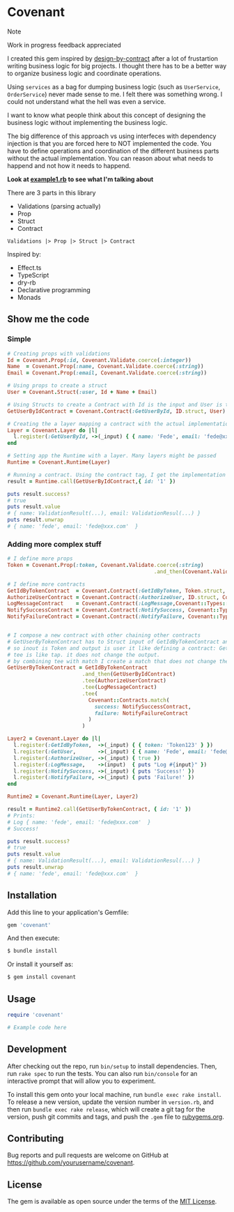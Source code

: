 # Covenant

> [!NOTE]
> Work in progress feedback appreciated


I created this gem inspired by [design-by-contract](https://en.wikipedia.org/wiki/Design_by_contract) after a lot of frustartion writing business logic for big projects. I thought there has to be a better way to organize business logic and coordinate operations. 

Using `services` as a bag for dumping business logic (such as `UserService`, `OrderService`) never made sense to me. I felt there was something wrong. I could not understand what the hell was even a service.

I want to know what people think about this concept of designing the business logic without implementing the business logic. 

The big difference of this approach vs using interfeces with dependency injection is that you are forced here to NOT implemented the code. You have to define operations and coordination of the different business parts without the actual implementation. You can reason about what needs to happend and not how it needs to happend. 

**Look at [example1.rb](/examples/example1.rb) to see what I'm talking about**

There are 3 parts in this library
* Validations (parsing actually)
* Prop
* Struct
* Contract

```
Validations |> Prop |> Struct |> Contract
```

Inspired by:

* Effect.ts
* TypeScript
* dry-rb
* Declarative programming
* Monads

## Show me the code

### Simple
```ruby
# Creating props with validations
Id = Covenant.Prop(:id, Covenant.Validate.coerce(:integer))
Name  = Covenant.Prop(:name, Covenant.Validate.coerce(:string))
Email = Covenant.Prop(:email, Covenant.Validate.coerce(:string))

# Using props to create a struct
User = Covenant.Struct(:user, Id + Name + Email)

# Using Structs to create a Contract with Id is the input and User is the output
GetUserByIdContract = Covenant.Contract(:GetUserById, ID.struct, User)

# Creating the a layer mapping a contract with the actual implementation
Layer = Covenant.Layer do |l|
  l.register(:GetUserById, ->(_input) { { name: 'Fede', email: 'fede@xxx.com' } })
end

# Setting app the Runtime with a layer. Many layers might be passed
Runtime = Covenant.Runtime(Layer)

# Running a contract. Using the contract tag, I get the implementation then I just run it
result = Runtime.call(GetUserByIdContract,{ id: '1' })

puts result.success?
# true
puts result.value
# { name: ValidationResult(...), email: ValidationResul(...) }
puts result.unwrap
# { name: 'fede', email: 'fede@xxx.com'  }
```

### Adding more complex stuff

```ruby
# I define more props
Token = Covenant.Prop(:token, Covenant.Validate.coerce(:string)
                                               .and_then(Covenant.Validate.length(min: 4)))

# I define more contracts
GetIdByTokenContract  = Covenant.Contract(:GetIdByToken, Token.struct, ID.struct)
AuthorizeUserContract = Covenant.Contract(:AuthorizeUser, ID.struct, Covenant::Types::Void)
LogMessageContract    = Covenant.Contract(:LogMessage,Covenant::Types::Any, Covenant::Types::Void)
NotifySuccessContract = Covenant.Contract(:NotifySuccess, Covenant::Types::Any, Covenant::Types::Void)
NotifyFailureContract = Covenant.Contract(:NotifyFailure, Covenant::Types::Any,Covenant::Types::Void)


# I compose a new contract with other chaining other contracts
# GetUserByTokenContract has to Struct input of GetIdByTokenContract and the Struct output of GetUserByIdContract
# so inout is Token and output is user it like defining a contract: GetUserByTokenContract(Token, User)
# tee is like tap. it does not change the output.
# by combining tee with match I create a match that does not change the output
GetUserByTokenContract = GetIdByTokenContract
                        .and_then(GetUserByIdContract)
                        .tee(AuthorizeUserContract)
                        .tee(LogMessageContract)
                        .tee(
                          Covenant::Contracts.match(
                            success: NotifySuccessContract,
                            failure: NotifyFailureContract
                          )
                        )

Layer2 = Covenant.Layer do |l|
  l.register(:GetIdByToken,  ->(_input) { { token: 'Token123' } })
  l.register(:GetUser,       ->(_input) { { name: 'Fede', email: 'fede@xxx.com' } })
  l.register(:AuthorizeUser, ->(_input) { true })
  l.register(:LogMessage,    ->(input)  { puts "Log #{input}" })
  l.register(:NotifySuccess, ->(_input) { puts 'Success!' })
  l.register(:NotifyFailure, ->(_input) { puts 'Failure!' })
end

Runtime2 = Covenant.Runtime(Layer, Layer2)

result = Runtime2.call(GetUserByTokenContract, { id: '1' })
# Prints:
# Log { name: 'fede', email: 'fede@xxx.com'  }
# Success!

puts result.success?
# true
puts result.value
# { name: ValidationResult(...), email: ValidationResul(...) }
puts result.unwrap
# { name: 'fede', email: 'fede@xxx.com'  }
```

## Installation

Add this line to your application's Gemfile:

```ruby
gem 'covenant'
```

And then execute:

```bash
$ bundle install
```

Or install it yourself as:

```bash
$ gem install covenant
```

## Usage

```ruby
require 'covenant'

# Example code here
```

## Development

After checking out the repo, run `bin/setup` to install dependencies. Then, run `rake spec` to run the tests. You can also run `bin/console` for an interactive prompt that will allow you to experiment.

To install this gem onto your local machine, run `bundle exec rake install`. To release a new version, update the version number in `version.rb`, and then run `bundle exec rake release`, which will create a git tag for the version, push git commits and tags, and push the `.gem` file to [rubygems.org](https://rubygems.org).

## Contributing

Bug reports and pull requests are welcome on GitHub at https://github.com/yourusername/covenant.

## License

The gem is available as open source under the terms of the [MIT License](https://opensource.org/licenses/MIT).
